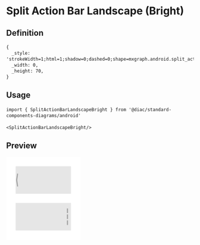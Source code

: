 # Split Action Bar Landscape (Bright)

## Definition

```
{
  _style: 'strokeWidth=1;html=1;shadow=0;dashed=0;shape=mxgraph.android.split_action_bar_landscape;fillColor=#E6E6E6;',
  _width: 0,
  _height: 70,
}
```

## Usage

```
import { SplitActionBarLandscapeBright } from '@diac/standard-components-diagrams/android'

<SplitActionBarLandscapeBright/>
```

## Preview

<img src="./split-action-bar-landscape-bright.png" width="200"/>
